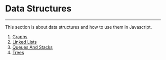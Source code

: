 # Data Structures

---

This section is about data structures and how to use them in Javascript.
   
1. [Graphs](./Graphs/README.md)
2. [Linked Lists](./LinkedLists/README.md)
3. [Queues And Stacks](./QueuesAndStacks/README.md)
4. [Trees](./Trees/README.md)
